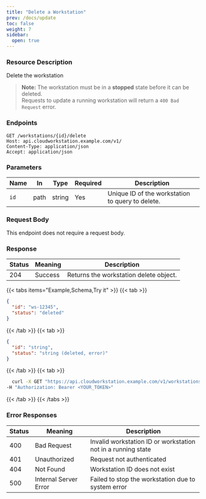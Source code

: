 ```yaml
---
title: "Delete a Workstation"
prev: /docs/update
toc: false
weight: 7
sidebar:
  open: true
---
```

### Resource Description
Delete the workstation

> **Note:** The workstation must be in a **stopped** state before it can be deleted.  
Requests to update a running workstation will return a `400 Bad Request` error.

### Endpoints
```properties
GET /workstations/{id}/delete
Host: api.cloudworkstation.example.com/v1/
Content-Type: application/json
Accept: application/json
```
### Parameters
| Name | In   | Type   | Required | Description                             |
| ---- | ---- | ------ | -------- | --------------------------------------- |
| `id` | path | string | Yes      | Unique ID of the workstation to query to delete. |

### Request Body
This endpoint does not require a request body.

### Response
| Status | Meaning               | Description                                      |
|--------|-----------------------|--------------------------------------------------|
| 204    | Success               | Returns the workstation delete object.             |

{{< tabs items="Example,Schema,Try it" >}}
  {{< tab >}}
```json
{
  "id": "ws-12345",
  "status": "deleted"
}
```
  {{< /tab >}}
  {{< tab >}}
```json
{
  "id": "string",
  "status": "string (deleted, error)"
}
```
  {{< /tab >}}
  {{< tab >}}
  ```bash
    curl -X GET "https://api.cloudworkstation.example.com/v1/workstations/ws-12345/delete" \
-H "Authorization: Bearer <YOUR_TOKEN>"
  ```
  {{< /tab >}}
{{< /tabs >}}

### Error Responses
| Status | Meaning               | Description                                      |
|--------|-----------------------|--------------------------------------------------|
| 400    | Bad Request           | Invalid workstation ID or workstation not in a running state |
| 401    | Unauthorized          | Request not authenticated |
| 404    | Not Found             | Workstation ID does not exist |
| 500    | Internal Server Error | Failed to stop the workstation due to system error |
